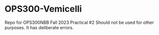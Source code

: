 # OPS300-Vemicelli
Repo for OPS300NBB Fall 2023 Practical #2 Should not be used for other purposes. It has deliberate errors.
